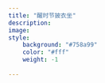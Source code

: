 ```yaml
---
title: "醒时节披衣坐"
description: 
image: 
style:
    background: "#758a99"
    color: "#fff"
    weight: -1
    
---
```


